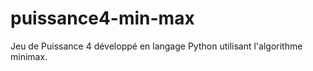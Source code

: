 # puissance4-min-max
Jeu de Puissance 4 développé en langage Python utilisant l'algorithme minimax.
